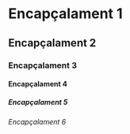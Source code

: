 # Encapçalament 1
## Encapçalament 2
### Encapçalament 3
#### Encapçalament 4
##### Encapçalament 5 
###### Encapçalament 6
